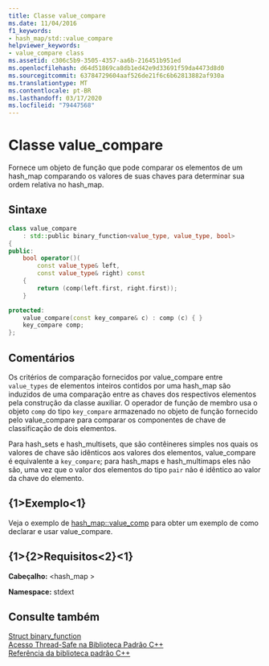 ```yaml
---
title: Classe value_compare
ms.date: 11/04/2016
f1_keywords:
- hash_map/std::value_compare
helpviewer_keywords:
- value_compare class
ms.assetid: c306c5b9-3505-4357-aa6b-216451b951ed
ms.openlocfilehash: d64d51869ca8db1ed42e9d33691f59da4473d8d0
ms.sourcegitcommit: 63784729604aaf526de21f6c6b62813882af930a
ms.translationtype: MT
ms.contentlocale: pt-BR
ms.lasthandoff: 03/17/2020
ms.locfileid: "79447568"
---
```

# <a name="value_compare-class"></a>Classe value_compare

Fornece um objeto de função que pode comparar os elementos de um hash_map comparando os valores de suas chaves para determinar sua ordem relativa no hash_map.

## <a name="syntax"></a>Sintaxe

```cpp
class value_compare
    : std::public binary_function<value_type, value_type, bool>
{
public:
    bool operator()(
        const value_type& left,
        const value_type& right) const
    {
        return (comp(left.first, right.first));
    }

protected:
    value_compare(const key_compare& c) : comp (c) { }
    key_compare comp;
};
```

## <a name="remarks"></a>Comentários

Os critérios de comparação fornecidos por value_compare entre `value_types` de elementos inteiros contidos por uma hash_map são induzidos de uma comparação entre as chaves dos respectivos elementos pela construção da classe auxiliar. O operador de função de membro usa o objeto `comp` do tipo `key_compare` armazenado no objeto de função fornecido pelo value_compare para comparar os componentes de chave de classificação de dois elementos.

Para hash_sets e hash_multisets, que são contêineres simples nos quais os valores de chave são idênticos aos valores dos elementos, value_compare é equivalente a `key_compare`; para hash_maps e hash_multimaps eles não são, uma vez que o valor dos elementos do tipo `pair` não é idêntico ao valor da chave do elemento.

## <a name="example"></a>{1&gt;Exemplo&lt;1}

Veja o exemplo de [hash_map::value_comp](../standard-library/hash-map-class.md#value_comp) para obter um exemplo de como declarar e usar value_compare.

## <a name="requirements"></a>{1&gt;{2&gt;Requisitos&lt;2}&lt;1}

**Cabeçalho:** \<hash_map >

**Namespace:** stdext

## <a name="see-also"></a>Consulte também

[Struct binary_function](../standard-library/binary-function-struct.md)\
[Acesso Thread-Safe na Biblioteca Padrão C++](../standard-library/thread-safety-in-the-cpp-standard-library.md)\
[Referência da biblioteca padrão C++](../standard-library/cpp-standard-library-reference.md)
